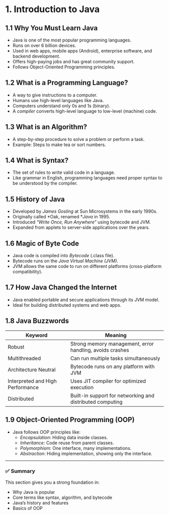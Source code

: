 # 1. Introduction to Java

## 1.1 Why You Must Learn Java
- Java is one of the most popular programming languages.
- Runs on over 6 billion devices.
- Used in web apps, mobile apps (Android), enterprise software, and backend development.
- Offers high-paying jobs and has great community support.
- Follows Object-Oriented Programming principles.

## 1.2 What is a Programming Language?
- A way to give instructions to a computer.
- Humans use high-level languages like Java.
- Computers understand only 0s and 1s (binary).
- A *compiler* converts high-level language to low-level (machine) code.

## 1.3 What is an Algorithm?
- A step-by-step procedure to solve a problem or perform a task.
- Example: Steps to make tea or sort numbers.

## 1.4 What is Syntax?
- The set of rules to write valid code in a language.
- Like grammar in English, programming languages need proper syntax to be understood by the compiler.

## 1.5 History of Java
- Developed by *James Gosling* at Sun Microsystems in the early 1990s.
- Originally called *Oak, renamed **Java* in 1995.
- Introduced *“Write Once, Run Anywhere”* using bytecode and JVM.
- Expanded from applets to server-side applications over the years.

## 1.6 Magic of Byte Code
- Java code is compiled into *Bytecode* (.class file).
- Bytecode runs on the *Java Virtual Machine (JVM)*.
- JVM allows the same code to run on different platforms (cross-platform compatibility).

## 1.7 How Java Changed the Internet
- Java enabled portable and secure applications through its JVM model.
- Ideal for building distributed systems and web apps.

## 1.8 Java Buzzwords
| Keyword        | Meaning                                                                 |
|----------------|-------------------------------------------------------------------------|
| Robust         | Strong memory management, error handling, avoids crashes               |
| Multithreaded  | Can run multiple tasks simultaneously                                   |
| Architecture Neutral | Bytecode runs on any platform with JVM                           |
| Interpreted and High Performance | Uses JIT compiler for optimized execution            |
| Distributed    | Built-in support for networking and distributed computing              |

## 1.9 Object-Oriented Programming (OOP)
- Java follows OOP principles like:
  - *Encapsulation*: Hiding data inside classes.
  - *Inheritance*: Code reuse from parent classes.
  - *Polymorphism*: One interface, many implementations.
  - *Abstraction*: Hiding implementation, showing only the interface.

---

### ✅ Summary
This section gives you a strong foundation in:
- Why Java is popular
- Core terms like syntax, algorithm, and bytecode
- Java’s history and features
- Basics of OOP
